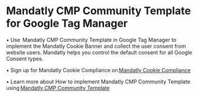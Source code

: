 # **Mandatly CMP Community Template for Google Tag Manager** 

• Use  Mandatly CMP Community Template in Google Tag Manager to implement the Mandatly Cookie Banner and collect the user consent from website users. Mandatly helps you control the default consent for all Google Consent types. 

• Sign up for Mandatly Cookie Compliance on [Mandatly Cookie Compliance](https://mandatly.com/pricing/by-solutions) 

• Learn more about How to implement Mandatly CMP Community Template using [Mandatly CMP Community Template](https://help.mandatly.net/EnableGoogleConsentModev2.html) 

 